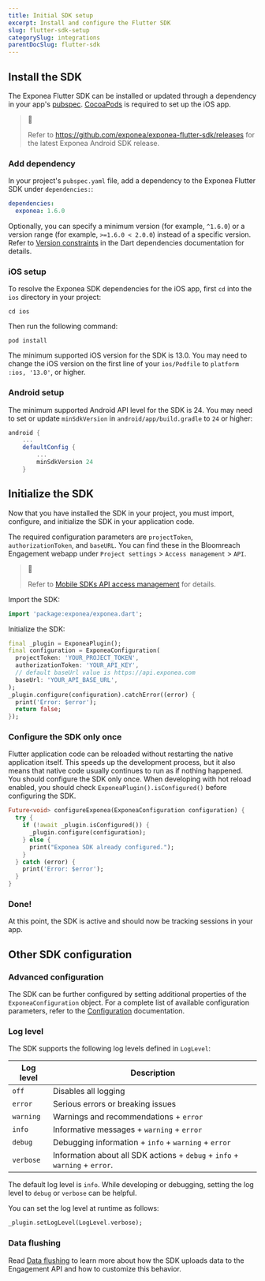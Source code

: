```yaml
---
title: Initial SDK setup
excerpt: Install and configure the Flutter SDK
slug: flutter-sdk-setup
categorySlug: integrations
parentDocSlug: flutter-sdk
---
```


## Install the SDK

The Exponea Flutter SDK can be installed or updated through a dependency in your app's [pubspec](https://docs.flutter.dev/tools/pubspec). [CocoaPods](https://cocoapods.org/) is required to set up the iOS app.

> 📘
>
> Refer to https://github.com/exponea/exponea-flutter-sdk/releases for the latest Exponea Android SDK release.

### Add dependency

In your project's `pubspec.yaml` file, add a dependency to the Exponea Flutter SDK under `dependencies:`:

```yaml
dependencies:
  exponea: 1.6.0
```

Optionally, you can specify a minimum version (for example, `^1.6.0`) or a version range (for example, `>=1.6.0 < 2.0.0`) instead of a specific version. Refer to [Version constraints](https://cocoapods.org/) in the Dart dependencies documentation for details.

### iOS setup

To resolve the Exponea SDK dependencies for the iOS app, first `cd` into the `ios` directory in your project:

```shell
cd ios
```

Then run the following command:

```shell
pod install
```

The minimum supported iOS version for the SDK is 13.0. You may need to change the iOS version on the first line of your `ios/Podfile` to `platform :ios, '13.0'`, or higher.

### Android setup

The minimum supported Android API level for the SDK is 24. You may need to set or update `minSdkVersion` in `android/app/build.gradle` to `24` or higher:

```gradle
android {
    ...
    defaultConfig {
        ...
        minSdkVersion 24
    }
```

## Initialize the SDK

Now that you have installed the SDK in your project, you must import, configure, and initialize the SDK in your application code.

The required configuration parameters are `projectToken`, `authorizationToken`, and `baseURL`. You can find these in the Bloomreach Engagement webapp under `Project settings` > `Access management` > `API`.

> 📘
>
> Refer to [Mobile SDKs API access management](https://documentation.bloomreach.com/engagement/docs/mobile-sdks-api-access-management) for details.

Import the SDK:

```dart
import 'package:exponea/exponea.dart';
```

Initialize the SDK:

```dart
final _plugin = ExponeaPlugin();
final configuration = ExponeaConfiguration(
  projectToken: 'YOUR_PROJECT_TOKEN',
  authorizationToken: 'YOUR_API_KEY',
  // default baseUrl value is https://api.exponea.com
  baseUrl: 'YOUR_API_BASE_URL', 
);
_plugin.configure(configuration).catchError((error) {
  print('Error: $error');
  return false;
});
```

### Configure the SDK only once

Flutter application code can be reloaded without restarting the native application itself. This speeds up the development process, but it also means that native code usually continues to run as if nothing happened. You should configure the SDK only once. When developing with hot reload enabled, you should check `ExponeaPlugin().isConfigured()` before configuring the SDK.

```dart
Future<void> configureExponea(ExponeaConfiguration configuration) {
  try {
    if (!await _plugin.isConfigured()) {
      _plugin.configure(configuration);
    } else {
      print("Exponea SDK already configured.");
    }
  } catch (error) {
    print('Error: $error');
  }
}
```

### Done!

At this point, the SDK is active and should now be tracking sessions in your app.

## Other SDK configuration

### Advanced configuration

The SDK can be further configured by setting additional properties of the `ExponeaConfiguration` object. For a complete list of available configuration parameters, refer to the [Configuration](https://documentation.bloomreach.com/engagement/docs/flutter-sdk-configuration) documentation.

### Log level

The SDK supports the following log levels defined in `LogLevel`:

| Log level | Description |
| ----------| ----------- |
| `off`     | Disables all logging |
| `error`   | Serious errors or breaking issues |
| `warning` | Warnings and recommendations + `error` |
| `info`    | Informative messages + `warning` + `error` |
| `debug`   | Debugging information + `info` + `warning` + `error`  |
| `verbose` | Information about all SDK actions + `debug` + `info` + `warning` + `error`. |

The default log level is `info`. While developing or debugging, setting the log level to `debug` or `verbose` can be helpful.

You can set the log level at runtime as follows:

```dart
_plugin.setLogLevel(LogLevel.verbose);
```

### Data flushing

Read [Data flushing](https://documentation.bloomreach.com/engagement/docs/flutter-sdk-data-flushing) to learn more about how the SDK uploads data to the Engagement API and how to customize this behavior.
